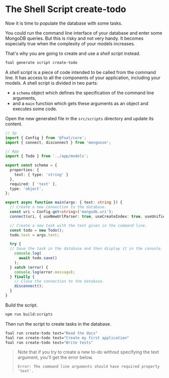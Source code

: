 # The Shell Script create-todo

Now it is time to populate the database with some tasks.

You could run the command line interface of your database and enter some MongoDB queries. But this is risky and not very handy. It becomes especially true when the complexity of your models increases.

That's why you are going to create and use a *shell script* instead.

```sh
foal generate script create-todo
```

A *shell script* is a piece of code intended to be called from the command line. It has access to all the components of your application, including your models. A shell script is divided in two parts:

- a `schema` object which defines the specification of the command line arguments,
- and a `main` function which gets these arguments as an object and executes some code.

Open the new generated file in the `src/scripts` directory and update its content.

```typescript
// 3p
import { Config } from '@foal/core';
import { connect, disconnect } from 'mongoose';

// App
import { Todo } from '../app/models';

export const schema = {
  properties: {
    text: { type: 'string' }
  },
  required: [ 'text' ],
  type: 'object',
};

export async function main(args: { text: string }) {
  // Create a new connection to the database.
  const uri = Config.get<string>('mongodb.uri');
  connect(uri, { useNewUrlParser: true, useCreateIndex: true, useUnifiedTopology: true });

  // Create a new task with the text given in the command line.
  const todo = new Todo();
  todo.text = args.text;

  try {
  // Save the task in the database and then display it in the console.
    console.log(
      await todo.save()
    );
  } catch (error) {
    console.log(error.message);
  } finally {
    // Close the connection to the database.
    disconnect();
  }
}

```

Build the script.

```sh
npm run build:scripts
```

Then run the script to create tasks in the database.

```sh
foal run create-todo text="Read the docs"
foal run create-todo text="Create my first application"
foal run create-todo text="Write tests"
```

> Note that if you try to create a new to-do without specifying the text argument, you'll get the error below.
>
> `Error: The command line arguments should have required property 'text'.`